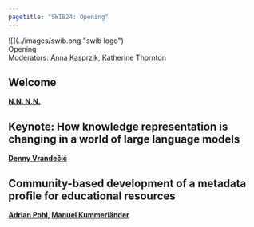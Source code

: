 ```yaml
---
pagetitle: "SWIB24: Opening"
---
```



<div id="top">
<div class="column left">![](../images/swib.png "swib logo")</div>
<div class="column middle">Opening</div>
<div id="countdown" class="column right"></div>
</div>

<div id="prog">
<div>Moderators: Anna Kasprzik, Katherine Thornton</div>

    



## Welcome

<b><u>N.N. N.N.</u></b>



## Keynote: How knowledge representation is changing in a world of large language models

<b><u>Denny Vrandečić</u></b>



## Community-based development of a metadata profile for educational resources

<b><u>Adrian Pohl</u>, <u>Manuel Kummerländer</u></b>



</div>



<script src="../scripts/moment.min.js"></script>
<script>
  var startDate = moment.utc("2024-11-25T14:00:00");

  var x = setInterval(function() {
    var now = moment();
    var t = startDate - now;

    var days = Math.floor( t / ( 1000 * 60 * 60 * 24 ));
    var hours = Math.floor((t%(1000 * 60 * 60 * 24))/(1000 * 60 * 60));
    var minutes = Math.floor((t % (1000 * 60 * 60)) / (1000 * 60));
    var seconds = Math.floor((t % (1000 * 60)) / 1000);

    document.getElementById("countdown").innerHTML = days + "d "
        + hours + "h " + minutes + "m " + seconds + "s ";
    if (t < 0) {
      clearInterval(x);
      document.getElementById("countdown").innerHTML = "STARTING ...";
    }
  }, 1000);
</script>


